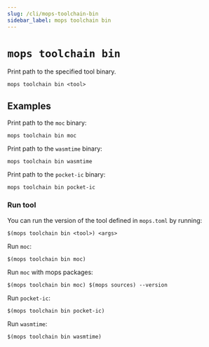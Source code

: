 ```yaml
---
slug: /cli/mops-toolchain-bin
sidebar_label: mops toolchain bin
---
```


# `mops toolchain bin`

Print path to the specified tool binary.

```
mops toolchain bin <tool>
```

## Examples

Print path to the `moc` binary:
```
mops toolchain bin moc
```

Print path to the `wasmtime` binary:
```
mops toolchain bin wasmtime
```

Print path to the `pocket-ic` binary:
```
mops toolchain bin pocket-ic
```

### Run tool

You can run the version of the tool defined in `mops.toml` by running:
```
$(mops toolchain bin <tool>) <args>
```

Run `moc`:
```
$(mops toolchain bin moc)
```

Run `moc` with mops packages:
```
$(mops toolchain bin moc) $(mops sources) --version
```

Run `pocket-ic`:
```
$(mops toolchain bin pocket-ic)
```

Run `wasmtime`:
```
$(mops toolchain bin wasmtime)
```